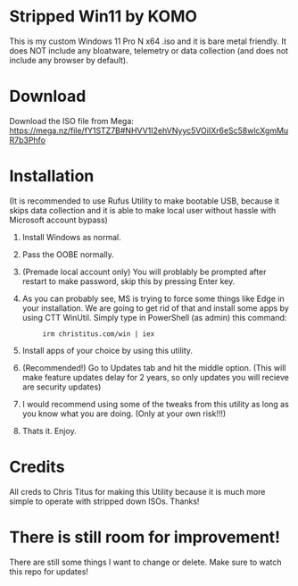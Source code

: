 # Stripped Win11 by KOMO

This is my custom Windows 11 Pro N x64 .iso and it is bare metal friendly.
It does NOT include any bloatware, telemetry or data collection (and does not include any browser by default).

# Download

Download the ISO file from Mega:
https://mega.nz/file/fY1STZ7B#NHVV1I2ehVNyyc5VOiIXr6eSc58wlcXgmMuR7b3Phfo

# Installation

(It is recommended to use Rufus Utility to make bootable USB, because it skips data collection and it is able to make local user without hassle with Microsoft account bypass)

1. Install Windows as normal.
2. Pass the OOBE normally.
3. (Premade local account only) You will problably be prompted after restart to make password, skip this by pressing Enter key.
4. As you can probably see, MS is trying to force some things like Edge in your installation. We are going to get rid of that and install some apps by using CTT WinUtil.
   Simply type in PowerShell (as admin) this command:

   			irm christitus.com/win | iex

5. Install apps of your choice by using this utility.
6. (Recommended!) Go to Updates tab and hit the middle option. (This will make feature updates delay for 2 years, so only updates you will recieve are security updates)
7. I would recommend using some of the tweaks from this utility as long as you know what you are doing. (Only at your own risk!!!)
8. Thats it. Enjoy.

# Credits

All creds to Chris Titus for making this Utility because it is much more simple to operate with stripped down ISOs.
Thanks!

# There is still room for improvement!

There are still some things I want to change or delete. Make sure to watch this repo for updates!
